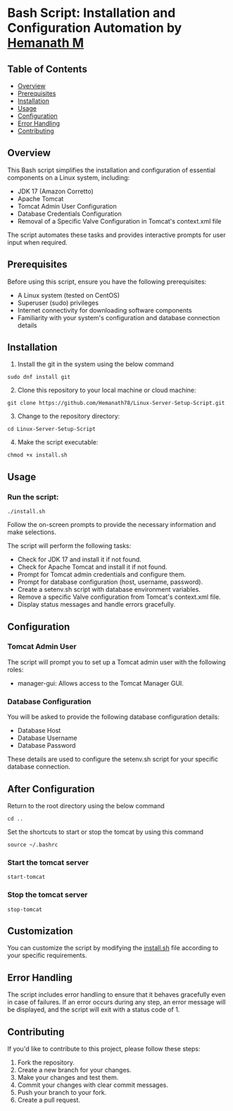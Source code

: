# Bash Script: Installation and Configuration Automation by [Hemanath M](https://github.com/Hemanath78)

## Table of Contents

- [Overview](#overview)
- [Prerequisites](#prerequisites)
- [Installation](#installation)
- [Usage](#usage)
- [Configuration](#configuration)
- [Error Handling](#error-handling)
- [Contributing](#contributing)

## Overview

This Bash script simplifies the installation and configuration of essential components on a Linux system, including:

- JDK 17 (Amazon Corretto)
- Apache Tomcat
- Tomcat Admin User Configuration
- Database Credentials Configuration
- Removal of a Specific Valve Configuration in Tomcat's context.xml file

The script automates these tasks and provides interactive prompts for user input when required.

## Prerequisites

Before using this script, ensure you have the following prerequisites:

- A Linux system (tested on CentOS)
- Superuser (sudo) privileges
- Internet connectivity for downloading software components
- Familiarity with your system's configuration and database connection details

## Installation

1. Install the git in the system using the below command
```
sudo dnf install git
```

2. Clone this repository to your local machine or cloud machine:
 ```
 git clone https://github.com/Hemanath78/Linux-Server-Setup-Script.git
```

3. Change to the repository directory:
```
cd Linux-Server-Setup-Script
```

4. Make the script executable:
```
chmod +x install.sh
```

## Usage
### Run the script:
```
./install.sh
```
Follow the on-screen prompts to provide the necessary information and make selections.

The script will perform the following tasks:

- Check for JDK 17 and install it if not found.
- Check for Apache Tomcat and install it if not found.
- Prompt for Tomcat admin credentials and configure them.
- Prompt for database configuration (host, username, password).
- Create a setenv.sh script with database environment variables.
- Remove a specific Valve configuration from Tomcat's context.xml file.
- Display status messages and handle errors gracefully.

## Configuration

### Tomcat Admin User

The script will prompt you to set up a Tomcat admin user with the following roles:

- manager-gui: Allows access to the Tomcat Manager GUI.

### Database Configuration

You will be asked to provide the following database configuration details:

- Database Host
- Database Username
- Database Password

These details are used to configure the setenv.sh script for your specific database connection.

## After Configuration

Return to the root directory using the below command

```
cd ..
```

Set the shortcuts to start or stop the tomcat by using this command

```
source ~/.bashrc
```

### Start the tomcat server
```
start-tomcat
```

### Stop the tomcat server
```
stop-tomcat
```

## Customization

You can customize the script by modifying the [install.sh](./install.sh) file according to your specific requirements.


## Error Handling

The script includes error handling to ensure that it behaves gracefully even in case of failures. If an error occurs during any step, an error message will be displayed, and the script will exit with a status code of 1.

## Contributing

If you'd like to contribute to this project, please follow these steps:

1. Fork the repository.
2. Create a new branch for your changes.
3. Make your changes and test them.
4. Commit your changes with clear commit messages.
5. Push your branch to your fork.
6. Create a pull request.



